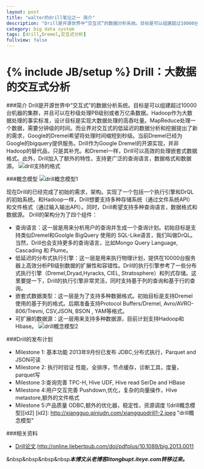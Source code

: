 ```yaml
---
layout: post
title: "walter的drill笔记之一 简介"
description: "Drill是开源世界中“交互式”的数据分析系统。目标是可以组建超过10000台机器的集群，并且可以在秒级处理PB级别或者万亿条数据。"
category: big data system
tags: [drill,Dremel,交互式分析]
fullview: false
---
```


{% include JB/setup %}
Drill：大数据的交互式分析
====================

###简介
Drill是开源世界中“交互式”的数据分析系统。目标是可以组建超过10000台机器的集群，并且可以在秒级处理PB级别或者万亿条数据。Hadoop作为大数据处理的事实标准，设计目标是实现大数据处理的高吞吐量。MapReduce处理一个数据，需要分钟级的时间。而业界对交互式的低延迟的数据分析和挖掘提出了新的需求，Google的Dremel希望将处理时间缩短到秒级。当前Dremel已经为Google的bigquery提供服务。Drill作为Google Dremel的开源实现，并非Hadoop的替代品，只是其补充。和Dremel一样，Drill可以高效的处理嵌套式数据格式。此外，Drill加入了额外的特性，支持更广泛的查询语言，数据格式和数据源。
![drill支持的格式](http://xiangguo.qiniudn.com/img/posts/drill1/drill1-1.jpeg "drill支持的格式")

###概念模型
![drill概念模型1](http://xiangguo.qiniudn.com/img/posts/drill1/drill1-2.jpeg "drill概念模型1")

现在Drill的已经完成了初始的需求，架构。实现了一个包括一个执行引擎和DrQL的初始系统。和Hadoop一样，Drill想要支持多种存储系统（通过文件系统API）和文件格式（通过输入输出API）。同时，Drill希望支持多种查询语言，数据格式和数据源。
Drill的架构分为了四个组件：
- 查询语言：这一层是用来分析用户的查询并生成一个查询计划。初始目标是支持类似Dremel和Goolgle BigQuery 使用的 SQL-Like语言，我们叫做DrQL。当然，Drill也会支持更多的查询语言，比如Mongo Query Language, Cascading 和 Plume。
- 低延迟的分布式执行引擎：这一层是用来执行物理计划，提供在10000台服务器上高效分析PB级别数据的扩展性和容错性。Drill的执行引擎参考了一些分布式执行引擎（Dremel,Dryad,Hyracks, CIEL, Stratosphere）和列式存储。这里要提一下，Drill的执行引擎非常灵活，同时支持基于列的查询和基于行的查询。
- 嵌套式数据类型：这一层是为了支持多种数据格式。初始目标是支持Dremel使用的基于列的格式。后期准备支持Protocol Buffers/Dremel, Avro/AVRO-806/Trevni, CSV,JSON, BSON , YAM等格式。
- 可扩展的数据源：这一层用来支持多种数据源，目前计划支持Hadoop和Hbase。
![drill概念模型2](http://xiangguo.qiniudn.com/img/posts/drill1/drill1-3.jpeg "drill概念模型2")


###Drill的发布计划
- Milestone 1: 基本功能 2013年9月份已发布
JDBC,分布式执行，Parquet and JSON可读
- Milestone 2: 执行时验证
性能，全排序，节点缓存，诊断工具，度量，parquet写
- Milestone 3:查询完善
TPC-H, Hive UDF, Hive read SerDe and HBase
- Milestone 4:用户交互完善
Pushdown,优化，复杂的向量操作，Hive metastore,额外的文件格式
- Milestone 5:产品质量
ODBC,额外的优化器，稳定性，资源调度
![drill概念模型][id2]
[id2]: http://xiangguo.qiniudn.com/xiangguodrill1-2.jpeg "drill概念模型"


###相关资料
- [Drill论文](http://online.liebertpub.com/doi/pdfplus/10.1089/big.2013.0011).http://online.liebertpub.com/doi/pdfplus/10.1089/big.2013.0011    


&nbsp&nbsp&nbsp&nbsp***本博文从老博客litongbupt.iteye.com转移过来。***
